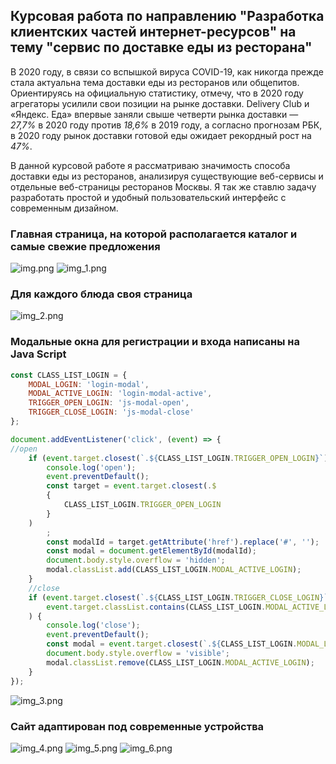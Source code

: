 ## Курсовая работа по направлению "Разработка клиентских частей интернет-ресурсов" на тему "сервис по доставке еды из ресторана"

В 2020 году, в связи со вспышкой вируса COVID-19, как никогда прежде стала актуальна тема доставки еды из ресторанов или
общепитов. Ориентируясь на официальную статистику, отмечу, что в 2020 году агрегаторы усилили свои позиции на рынке
доставки. Delivery Club и «Яндекс. Еда» впервые заняли свыше четверти рынка доставки — *27,7%* в 2020 году против
*18,6%* в 2019 году, а согласно прогнозам РБК, в 2020 году рынок доставки готовой еды ожидает рекордный рост на *47%*.

В данной курсовой работе я рассматриваю значимость способа доставки еды из ресторанов, анализируя существующие
веб-сервисы и отдельные веб-страницы ресторанов Москвы. Я так же ставлю задачу разработать простой и удобный
пользовательский интерфейс с современным дизайном.

### Главная страница, на которой располагается каталог и самые свежие предложения

![img.png](img.png)
![img_1.png](img_1.png)

### Для каждого блюда своя страница

![img_2.png](img_2.png)

### Модальные окна для регистрации и входа написаны на Java Script

```javascript
const CLASS_LIST_LOGIN = {
    MODAL_LOGIN: 'login-modal',
    MODAL_ACTIVE_LOGIN: 'login-modal-active',
    TRIGGER_OPEN_LOGIN: 'js-modal-open',
    TRIGGER_CLOSE_LOGIN: 'js-modal-close'
};

document.addEventListener('click', (event) => {
//open
    if (event.target.closest(`.${CLASS_LIST_LOGIN.TRIGGER_OPEN_LOGIN}`)) {
        console.log('open');
        event.preventDefault();
        const target = event.target.closest(.$
        {
            CLASS_LIST_LOGIN.TRIGGER_OPEN_LOGIN
        }
    )
        ;
        const modalId = target.getAttribute('href').replace('#', '');
        const modal = document.getElementById(modalId);
        document.body.style.overflow = 'hidden';
        modal.classList.add(CLASS_LIST_LOGIN.MODAL_ACTIVE_LOGIN);
    }
    //close
    if (event.target.closest(`.${CLASS_LIST_LOGIN.TRIGGER_CLOSE_LOGIN}`) ||
        event.target.classList.contains(CLASS_LIST_LOGIN.MODAL_ACTIVE_LOGIN)
    ) {
        console.log('close');
        event.preventDefault();
        const modal = event.target.closest(`.${CLASS_LIST_LOGIN.MODAL_LOGIN}`);
        document.body.style.overflow = 'visible';
        modal.classList.remove(CLASS_LIST_LOGIN.MODAL_ACTIVE_LOGIN);
    }
});
```

![img_3.png](img_3.png)

### Сайт адаптирован под современные устройства

![img_4.png](img_4.png)
![img_5.png](img_5.png)
![img_6.png](img_6.png)

